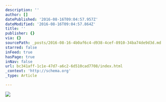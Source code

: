 ```yaml
---
description: ''
author: []
datePublished: '2016-08-16T09:04:57.957Z'
dateModified: '2016-08-16T09:04:57.864Z'
title: ''
publisher: {}
via: {}
sourcePath: _posts/2016-08-16-4b0af6c4-d938-4cef-8910-34ba74de9d3d.md
starred: false
inFeed: true
hasPage: true
inNav: false
url: bc341aff-1c1e-47d7-a6c2-6d510cad7708/index.html
_context: 'http://schema.org'
_type: Article

---
```

![](https://the-grid-user-content.s3-us-west-2.amazonaws.com/76537f6c-7932-4ffe-8aec-405d63b19f4f.jpg)